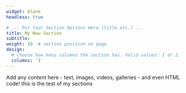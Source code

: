 ```yaml
---
widget: blank
headless: true

# ... Put Your Section Options Here (title etc.) ...
title: My New Section
subtitle:
weight: 10  # section position on page
design:
  # Choose how many columns the section has. Valid values: 1 or 2.
  columns: '1'
---
```


Add any content here - text, images, videos, galleries - and even HTML code!
this is the test of my sections

